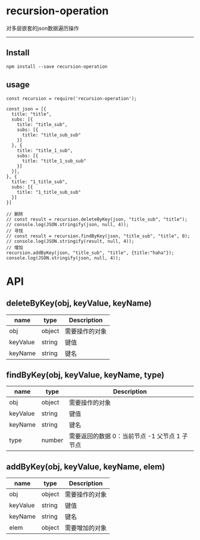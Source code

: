 
# recursion-operation

对多层嵌套的json数据遍历操作

---

## Install

```console
npm install --save recursion-operation
```

## usage
```
const recursion = require('recursion-operation');

const json = [{
  title: "title",
  subs: [{
    title: "title_sub",
    subs: [{
      title: "title_sub_sub"
    }]
  }, {
    title: "title_1_sub",
    subs: [{
      title: "title_1_sub_sub"
    }]
  }],
}, {
  title: "1_title_sub",
  subs: [{
    title: "1_title_sub_sub"
  }]
}]

// 删除
// const result = recursion.deleteByKey(json, "title_sub", "title");
// console.log(JSON.stringify(json, null, 4));
// 寻找
// const result = recursion.findByKey(json, "title_sub", "title", 0);
// console.log(JSON.stringify(result, null, 4));
// 增加
recursion.addByKey(json, "title_sub", "title", {title:"haha"});
console.log(JSON.stringify(json, null, 4));
```

# API
## deleteByKey(obj, keyValue, keyName)

name | type |  Description  
-|-|-
obj | object | 需要操作的对象 |
keyValue | string | 键值 |
keyName | string | 键名 |

## findByKey(obj, keyValue, keyName, type)

name | type |  Description  
-|-|-
obj | object | 需要操作的对象 |
keyValue | string | 键值 |
keyName | string | 键名 |
type | number | 需要返回的数据 0：当前节点 -1 父节点 1 子节点

## addByKey(obj, keyValue, keyName, elem)

name | type |  Description  
-|-|-
obj | object | 需要操作的对象 |
keyValue | string | 键值 |
keyName | string | 键名 |
elem | object | 需要增加的对象
